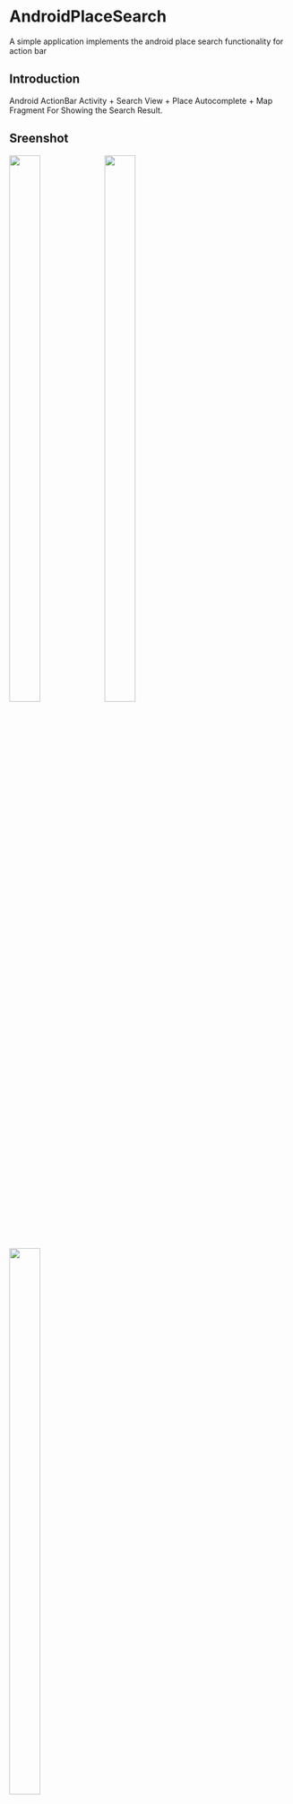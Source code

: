 # AndroidPlaceSearch
A simple application implements the android place search functionality for action bar

## Introduction
Android ActionBar Activity + Search View + Place Autocomplete + Map Fragment For Showing the Search Result.

## Sreenshot
<img src="https://cloud.githubusercontent.com/assets/1730780/6650627/dec644e0-c9da-11e4-8115-cff6010ebac4.png" width="33%" height="50%">
<img src="https://cloud.githubusercontent.com/assets/1730780/6650626/dec4fe46-c9da-11e4-9eed-e78a5da8bf3f.png" width="33%" height="50%">
<img src="https://cloud.githubusercontent.com/assets/1730780/6650628/dec6fca0-c9da-11e4-851b-25b22ba9dedc.png" width="33%" height="50%">


## references
[A comprehensive tutorial about integrating the Place API and Map API into search autocomplete and map](http://wptrafficanalyzer.in/blog/android-searchview-widget-with-google-places-api-using-actionbarsherlock-library/)
